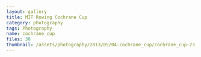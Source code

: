 ```yaml
---
layout: gallery
title: MIT Rowing Cochrane Cup
category: photography
tags: Photography
name: cochrane_cup
files: 30
thumbnail: /assets/photography/2013/05/04-cochrane_cup/cochrane_cup-23.jpg
---
```

